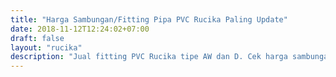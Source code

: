```yaml
---
title: "Harga Sambungan/Fitting Pipa PVC Rucika Paling Update"
date: 2018-11-12T12:24:02+07:00
draft: false
layout: "rucika"
description: "Jual fitting PVC Rucika tipe AW dan D. Cek harga sambungan pipa PVC Rucika paling lengkap hanya di DepoHarga.COM"
---
```


